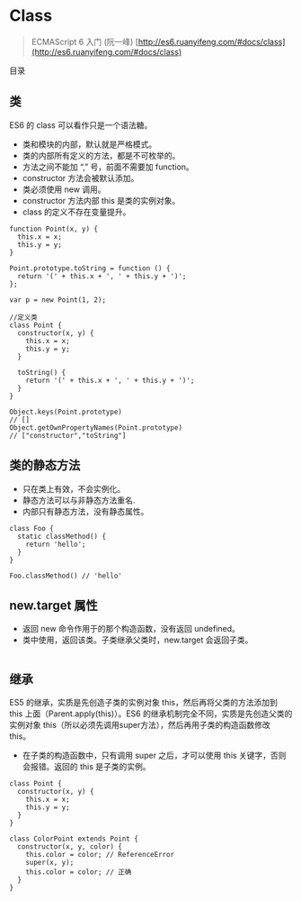 # Class

> ECMAScript 6 入门 (阮一峰) [http://es6.ruanyifeng.com/#docs/class](http://es6.ruanyifeng.com/#docs/class)

目录



## 类

ES6 的 class 可以看作只是一个语法糖。

- 类和模块的内部，默认就是严格模式。
- 类的内部所有定义的方法，都是不可枚举的。
- 方法之间不能加 “,” 号，前面不需要加 function。
- constructor 方法会被默认添加。
- 类必须使用 new 调用。
- constructor 方法内部 this 是类的实例对象。
- class 的定义不存在变量提升。

```
function Point(x, y) {
  this.x = x;
  this.y = y;
}

Point.prototype.toString = function () {
  return '(' + this.x + ', ' + this.y + ')';
};

var p = new Point(1, 2);

//定义类
class Point {
  constructor(x, y) {
    this.x = x;
    this.y = y;
  }

  toString() {
    return '(' + this.x + ', ' + this.y + ')';
  }
}

Object.keys(Point.prototype)
// []
Object.getOwnPropertyNames(Point.prototype)
// ["constructor","toString"]
```
## 类的静态方法

- 只在类上有效，不会实例化。
- 静态方法可以与非静态方法重名.
- 内部只有静态方法，没有静态属性。

```
class Foo {
  static classMethod() {
    return 'hello';
  }
}

Foo.classMethod() // 'hello'
```

## new.target 属性

- 返回 new 命令作用于的那个构造函数，没有返回 undefined。
- 类中使用，返回该类。子类继承父类时，new.target 会返回子类。

```

```

## 继承

ES5 的继承，实质是先创造子类的实例对象 this，然后再将父类的方法添加到 this 上面（Parent.apply(this)）。ES6 的继承机制完全不同，实质是先创造父类的实例对象 this（所以必须先调用super方法），然后再用子类的构造函数修改 this。

- 在子类的构造函数中，只有调用 super 之后，才可以使用 this 关键字，否则会报错。返回的 this 是子类的实例。

```
class Point {
  constructor(x, y) {
    this.x = x;
    this.y = y;
  }
}

class ColorPoint extends Point {
  constructor(x, y, color) {
    this.color = color; // ReferenceError
    super(x, y);
    this.color = color; // 正确
  }
}
```